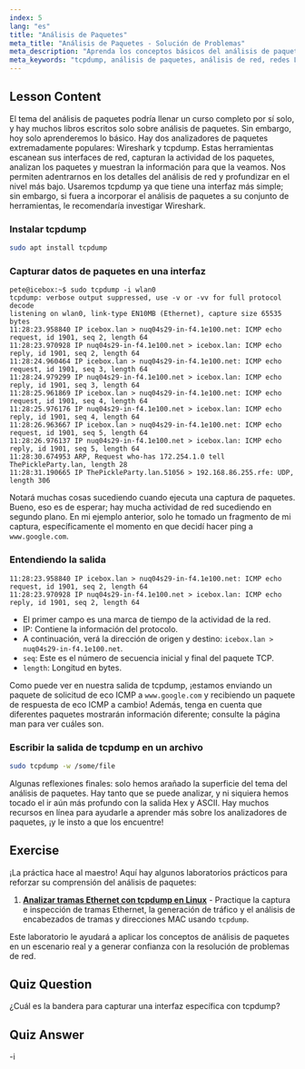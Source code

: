 ```yaml
---
index: 5
lang: "es"
title: "Análisis de Paquetes"
meta_title: "Análisis de Paquetes - Solución de Problemas"
meta_description: "Aprenda los conceptos básicos del análisis de paquetes usando tcpdump. Comprenda el tráfico de red, capture datos e interprete la salida con esta guía de Linux para principiantes."
meta_keywords: "tcpdump, análisis de paquetes, análisis de red, redes Linux, tutorial para principiantes, Wireshark, comandos Linux, tráfico de red"
---
```


## Lesson Content

El tema del análisis de paquetes podría llenar un curso completo por sí solo, y hay muchos libros escritos solo sobre análisis de paquetes. Sin embargo, hoy solo aprenderemos lo básico. Hay dos analizadores de paquetes extremadamente populares: Wireshark y tcpdump. Estas herramientas escanean sus interfaces de red, capturan la actividad de los paquetes, analizan los paquetes y muestran la información para que la veamos. Nos permiten adentrarnos en los detalles del análisis de red y profundizar en el nivel más bajo. Usaremos tcpdump ya que tiene una interfaz más simple; sin embargo, si fuera a incorporar el análisis de paquetes a su conjunto de herramientas, le recomendaría investigar Wireshark.

### Instalar tcpdump

```bash
sudo apt install tcpdump
```

### Capturar datos de paquetes en una interfaz

```plaintext
pete@icebox:~$ sudo tcpdump -i wlan0
tcpdump: verbose output suppressed, use -v or -vv for full protocol decode
listening on wlan0, link-type EN10MB (Ethernet), capture size 65535 bytes
11:28:23.958840 IP icebox.lan > nuq04s29-in-f4.1e100.net: ICMP echo request, id 1901, seq 2, length 64
11:28:23.970928 IP nuq04s29-in-f4.1e100.net > icebox.lan: ICMP echo reply, id 1901, seq 2, length 64
11:28:24.960464 IP icebox.lan > nuq04s29-in-f4.1e100.net: ICMP echo request, id 1901, seq 3, length 64
11:28:24.979299 IP nuq04s29-in-f4.1e100.net > icebox.lan: ICMP echo reply, id 1901, seq 3, length 64
11:28:25.961869 IP icebox.lan > nuq04s29-in-f4.1e100.net: ICMP echo request, id 1901, seq 4, length 64
11:28:25.976176 IP nuq04s29-in-f4.1e100.net > icebox.lan: ICMP echo reply, id 1901, seq 4, length 64
11:28:26.963667 IP icebox.lan > nuq04s29-in-f4.1e100.net: ICMP echo request, id 1901, seq 5, length 64
11:28:26.976137 IP nuq04s29-in-f4.1e100.net > icebox.lan: ICMP echo reply, id 1901, seq 5, length 64
11:28:30.674953 ARP, Request who-has 172.254.1.0 tell ThePickleParty.lan, length 28
11:28:31.190665 IP ThePickleParty.lan.51056 > 192.168.86.255.rfe: UDP, length 306
```

Notará muchas cosas sucediendo cuando ejecuta una captura de paquetes. Bueno, eso es de esperar; hay mucha actividad de red sucediendo en segundo plano. En mi ejemplo anterior, solo he tomado un fragmento de mi captura, específicamente el momento en que decidí hacer ping a `www.google.com`.

### Entendiendo la salida

```plaintext
11:28:23.958840 IP icebox.lan > nuq04s29-in-f4.1e100.net: ICMP echo request, id 1901, seq 2, length 64
11:28:23.970928 IP nuq04s29-in-f4.1e100.net > icebox.lan: ICMP echo reply, id 1901, seq 2, length 64
```

- El primer campo es una marca de tiempo de la actividad de la red.
- IP: Contiene la información del protocolo.
- A continuación, verá la dirección de origen y destino: `icebox.lan > nuq04s29-in-f4.1e100.net`.
- `seq`: Este es el número de secuencia inicial y final del paquete TCP.
- `length`: Longitud en bytes.

Como puede ver en nuestra salida de tcpdump, ¡estamos enviando un paquete de solicitud de eco ICMP a `www.google.com` y recibiendo un paquete de respuesta de eco ICMP a cambio! Además, tenga en cuenta que diferentes paquetes mostrarán información diferente; consulte la página man para ver cuáles son.

### Escribir la salida de tcpdump en un archivo

```bash
sudo tcpdump -w /some/file
```

Algunas reflexiones finales: solo hemos arañado la superficie del tema del análisis de paquetes. Hay tanto que se puede analizar, y ni siquiera hemos tocado el ir aún más profundo con la salida Hex y ASCII. Hay muchos recursos en línea para ayudarle a aprender más sobre los analizadores de paquetes, ¡y le insto a que los encuentre!

## Exercise

¡La práctica hace al maestro! Aquí hay algunos laboratorios prácticos para reforzar su comprensión del análisis de paquetes:

1. **[Analizar tramas Ethernet con tcpdump en Linux](https://labex.io/es/labs/comptia-analyze-ethernet-frames-with-tcpdump-in-linux-592765)** - Practique la captura e inspección de tramas Ethernet, la generación de tráfico y el análisis de encabezados de tramas y direcciones MAC usando `tcpdump`.

Este laboratorio le ayudará a aplicar los conceptos de análisis de paquetes en un escenario real y a generar confianza con la resolución de problemas de red.

## Quiz Question

¿Cuál es la bandera para capturar una interfaz específica con tcpdump?

## Quiz Answer

-i
